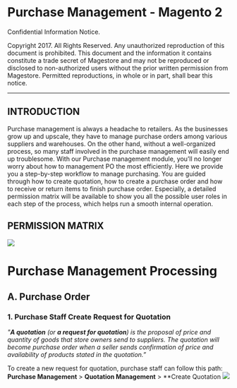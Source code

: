 

# Purchase Management - Magento 2



Confidential Information Notice.

Copyright 2017. All Rights Reserved. Any unauthorized reproduction of this document is prohibited. This document and the information it contains constitute a trade secret of Magestore and may not be reproduced or disclosed to non-authorized users without the prior written permission from Magestore. Permitted reproductions, in whole or in part, shall bear this notice.


-------------


## INTRODUCTION
Purchase management is always a headache to retailers. As the businesses grow up and upscale, they have to manage purchase orders among various suppliers and warehouses. On the other hand, without a well-organized process, so many staff involved in the purchase management will easily end up troublesome. 
	With our Purchase management module, you’ll no longer worry about how to management PO the most efficiently. Here we provide you a step-by-step workflow to manage purchasing. You are guided through how to create quotation, how to create a purchase order and how to receive or return items to finish purchase order. Especially, a detailed permission matrix will be available to show you all the possible user roles in each step of the process, which helps run a smooth internal operation. 


## PERMISSION MATRIX
![](Image-Purchase-Management/image001.png)


# Purchase Management Processing
## A. Purchase Order
###  1. Purchase Staff Create Request for Quotation

*"**A quotation** (or **a request for quotation**) is the proposal of price and quantity of goods that store owners send to suppliers. The quotation will become purchase order when a seller sends confirmation of price and availability of products stated in the quotation.”*

To create a new request for quotation, purchase staff can follow this path: **Purchase Management** > **Quotation Management** > **Create Quotation
![](Image-Purchase-Management/image003.png)


